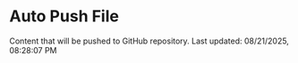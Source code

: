 # Auto Push File

Content that will be pushed to GitHub repository.
Last updated: 08/21/2025, 08:28:07 PM